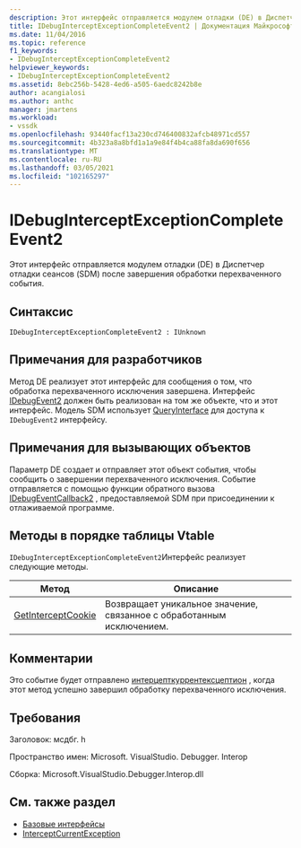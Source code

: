 ```yaml
---
description: Этот интерфейс отправляется модулем отладки (DE) в Диспетчер отладки сеансов (SDM) после завершения обработки перехваченного события.
title: IDebugInterceptExceptionCompleteEvent2 | Документация Майкрософт
ms.date: 11/04/2016
ms.topic: reference
f1_keywords:
- IDebugInterceptExceptionCompleteEvent2
helpviewer_keywords:
- IDebugInterceptExceptionCompleteEvent2
ms.assetid: 8ebc256b-5428-4ed6-a505-6aedc8242b8e
author: acangialosi
ms.author: anthc
manager: jmartens
ms.workload:
- vssdk
ms.openlocfilehash: 93440facf13a230cd746400832afcb48971cd557
ms.sourcegitcommit: 4b323a8a8bfd1a1a9e84f4b4ca88fa8da690f656
ms.translationtype: MT
ms.contentlocale: ru-RU
ms.lasthandoff: 03/05/2021
ms.locfileid: "102165297"
---
```

# <a name="idebuginterceptexceptioncompleteevent2"></a>IDebugInterceptExceptionCompleteEvent2
Этот интерфейс отправляется модулем отладки (DE) в Диспетчер отладки сеансов (SDM) после завершения обработки перехваченного события.

## <a name="syntax"></a>Синтаксис

```
IDebugInterceptExceptionCompleteEvent2 : IUnknown
```

## <a name="notes-for-implementers"></a>Примечания для разработчиков
 Метод DE реализует этот интерфейс для сообщения о том, что обработка перехваченного исключения завершена. Интерфейс [IDebugEvent2](../../../extensibility/debugger/reference/idebugevent2.md) должен быть реализован на том же объекте, что и этот интерфейс. Модель SDM использует [QueryInterface](/cpp/atl/queryinterface) для доступа к `IDebugEvent2` интерфейсу.

## <a name="notes-for-callers"></a>Примечания для вызывающих объектов
 Параметр DE создает и отправляет этот объект события, чтобы сообщить о завершении перехваченного исключения. Событие отправляется с помощью функции обратного вызова [IDebugEventCallback2](../../../extensibility/debugger/reference/idebugeventcallback2.md) , предоставляемой SDM при присоединении к отлаживаемой программе.

## <a name="methods-in-vtable-order"></a>Методы в порядке таблицы Vtable
 `IDebugInterceptExceptionCompleteEvent2`Интерфейс реализует следующие методы.

|Метод|Описание|
|------------|-----------------|
|[GetInterceptCookie](../../../extensibility/debugger/reference/idebuginterceptexceptioncompleteevent2-getinterceptcookie.md)|Возвращает уникальное значение, связанное с обработанным исключением.|

## <a name="remarks"></a>Комментарии
 Это событие будет отправлено [интерцепткуррентексцептион](../../../extensibility/debugger/reference/idebugstackframe3-interceptcurrentexception.md) , когда этот метод успешно завершил обработку перехваченного исключения.

## <a name="requirements"></a>Требования
 Заголовок: мсдбг. h

 Пространство имен: Microsoft. VisualStudio. Debugger. Interop

 Сборка: Microsoft.VisualStudio.Debugger.Interop.dll

## <a name="see-also"></a>См. также раздел
- [Базовые интерфейсы](../../../extensibility/debugger/reference/core-interfaces.md)
- [InterceptCurrentException](../../../extensibility/debugger/reference/idebugstackframe3-interceptcurrentexception.md)
